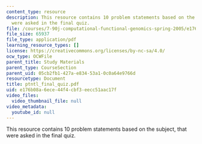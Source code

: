 ```yaml
---
content_type: resource
description: This resource contains 10 problem statements based on the subject, that
  were asked in the final quiz.
file: /courses/7-90j-computational-functional-genomics-spring-2005/e176b08a6ece44f4cbf3eecc51aac17f_ptntl_final_quiz.pdf
file_size: 65937
file_type: application/pdf
learning_resource_types: []
license: https://creativecommons.org/licenses/by-nc-sa/4.0/
ocw_type: OCWFile
parent_title: Study Materials
parent_type: CourseSection
parent_uid: 05cb2fb1-427a-e834-53a1-0c0a64e9766d
resourcetype: Document
title: ptntl_final_quiz.pdf
uid: e176b08a-6ece-44f4-cbf3-eecc51aac17f
video_files:
  video_thumbnail_file: null
video_metadata:
  youtube_id: null
---
```

This resource contains 10 problem statements based on the subject, that were asked in the final quiz.